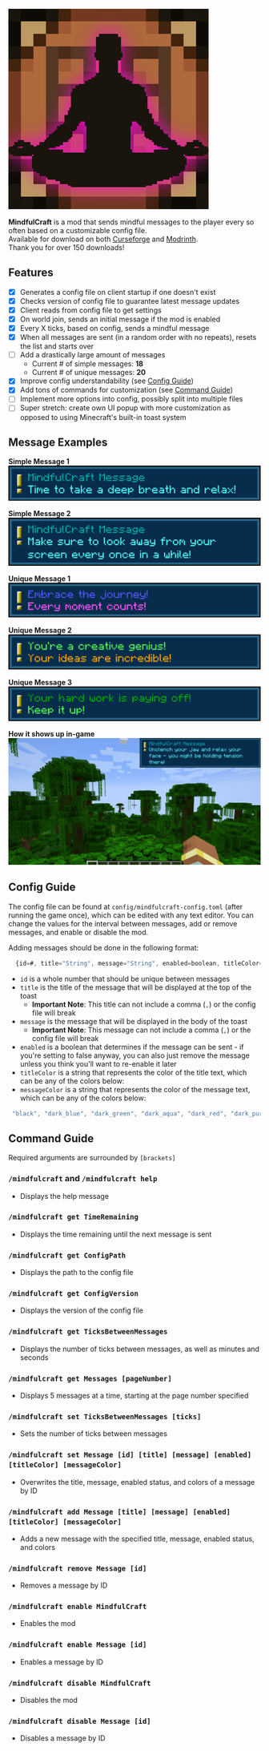 ![MindfulCraft](./src/main/resources/assets/mindfulcraft/icon_lg.png)  

**MindfulCraft** is a mod that sends mindful messages to the player every so often based on a customizable config file.  
Available for download on both [Curseforge](https://www.curseforge.com/minecraft/mc-mods/gentlereminders) and [Modrinth](https://modrinth.com/mod/gentlereminders).  
Thank you for over 150 downloads!  

## Features  
- [X] Generates a config file on client startup if one doesn't exist
- [X] Checks version of config file to guarantee latest message updates
- [X] Client reads from config file to get settings
- [X] On world join, sends an initial message if the mod is enabled
- [X] Every X ticks, based on config, sends a mindful message
- [X] When all messages are sent (in a random order with no repeats), resets the list and starts over
- [ ] Add a drastically large amount of messages  
  - Current # of simple messages: **18**
  - Current # of unique messages: **20**
- [X] Improve config understandability (see [Config Guide](#config-guide))
- [X] Add tons of commands for customization (see [Command Guide](#command-guide))
- [ ] Implement more options into config, possibly split into multiple files
- [ ] Super stretch: create own UI popup with more customization as opposed to using Minecraft's built-in toast system

## Message Examples
**Simple Message 1**
![Simple Message 1](./src/main/resources/assets/mindfulcraft/message_example_1.PNG)  
  
**Simple Message 2**
![Simple Message 2](./src/main/resources/assets/mindfulcraft/message_example_2.PNG)  
  
**Unique Message 1**
![Unique Message 1](./src/main/resources/assets/mindfulcraft/message_example_3.PNG)

**Unique Message 2**
![Unique Message 2](./src/main/resources/assets/mindfulcraft/message_example_4.PNG)

**Unique Message 3**
![Unique Message 3](./src/main/resources/assets/mindfulcraft/message_example_5.PNG)

**How it shows up in-game**
![In-Game Example](./src/main/resources/assets/mindfulcraft/message_example_ingame.PNG)

## Config Guide
The config file can be found at `config/mindfulcraft-config.toml` (after running the game once), which can be edited with any text editor. You can change the values for the interval between messages, add or remove messages, and enable or disable the mod.   
  
Adding messages should be done in the following format:
```js
  {id=#, title="String", message="String", enabled=boolean, titleColor="String", messageColor="String"},
```
- `id` is a whole number that should be unique between messages  
- `title` is the title of the message that will be displayed at the top of the toast  
  - **Important Note**: This title can not include a comma (`,`) or the config file will break
- `message` is the message that will be displayed in the body of the toast 
  - **Important Note**: This message can not include a comma (`,`) or the config file will break
- `enabled` is a boolean that determines if the message can be sent - if you're setting to false anyway, you can also just remove the message unless you think you'll want to re-enable it later
- `titleColor` is a string that represents the color of the title text, which can be any of the colors below:
- `messageColor` is a string that represents the color of the message text, which can be any of the colors below:
```js
 "black", "dark_blue", "dark_green", "dark_aqua", "dark_red", "dark_purple", "gold", "gray", "dark_gray", "blue", "green", "aqua", "red", "light_purple", "yellow", "white"
```

## Command Guide
Required arguments are surrounded by `[brackets]`  

### `/mindfulcraft` and `/mindfulcraft help`
- Displays the help message

### `/mindfulcraft get TimeRemaining`
- Displays the time remaining until the next message is sent

### `/mindfulcraft get ConfigPath`
- Displays the path to the config file

### `/mindfulcraft get ConfigVersion`
- Displays the version of the config file

### `/mindfulcraft get TicksBetweenMessages`
- Displays the number of ticks between messages, as well as minutes and seconds

### `/mindfulcraft get Messages [pageNumber]`
- Displays 5 messages at a time, starting at the page number specified

### `/mindfulcraft set TicksBetweenMessages [ticks]`
- Sets the number of ticks between messages

### `/mindfulcraft set Message [id] [title] [message] [enabled] [titleColor] [messageColor]`
- Overwrites the title, message, enabled status, and colors of a message by ID

### `/mindfulcraft add Message [title] [message] [enabled] [titleColor] [messageColor]`
- Adds a new message with the specified title, message, enabled status, and colors

### `/mindfulcraft remove Message [id]`
- Removes a message by ID

### `/mindfulcraft enable MindfulCraft`
- Enables the mod

### `/mindfulcraft enable Message [id]`
- Enables a message by ID

### `/mindfulcraft disable MindfulCraft`
- Disables the mod

### `/mindfulcraft disable Message [id]`
- Disables a message by ID
